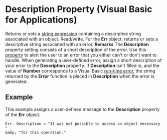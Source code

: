 
# Description Property (Visual Basic for Applications)



Returns or sets a  [string expression](b8bdf64f-5920-1ae9-16d0-b26d09524a30.md) containing a descriptive string associated with an object. Read/write.
For the  **Err** object, returns or sets a descriptive string associated with an error.
 **Remarks**
The  **Description** property setting consists of a short description of the error. Use this [property](b8bdf64f-5920-1ae9-16d0-b26d09524a30.md) to alert the user to an error that you either can't or don't want to handle. When generating a user-defined error, assign a short description of your error to the **Description** property. If **Description** isn't filled in, and the value of **Number** corresponds to a Visual Basic [run-time error](b8bdf64f-5920-1ae9-16d0-b26d09524a30.md), the string returned by the  **Error** function is placed in **Description** when the error is generated.

## Example

This example assigns a user-defined message to the  **Description** property of the **Err** object.


```
Err. Description = "It was not possible to access an object necessary " _
&amp; "for this operation."

```

